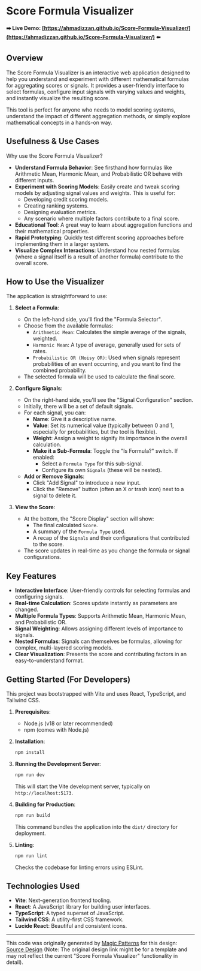 # Score Formula Visualizer

**➡️ Live Demo: [https://ahmadizzan.github.io/Score-Formula-Visualizer/](https://ahmadizzan.github.io/Score-Formula-Visualizer/) ⬅️**

## Overview

The Score Formula Visualizer is an interactive web application designed to help you understand and experiment with different mathematical formulas for aggregating scores or signals. It provides a user-friendly interface to select formulas, configure input signals with varying values and weights, and instantly visualize the resulting score.

This tool is perfect for anyone who needs to model scoring systems, understand the impact of different aggregation methods, or simply explore mathematical concepts in a hands-on way.

## Usefulness & Use Cases

Why use the Score Formula Visualizer?

*   **Understand Formula Behavior**: See firsthand how formulas like Arithmetic Mean, Harmonic Mean, and Probabilistic OR behave with different inputs.
*   **Experiment with Scoring Models**: Easily create and tweak scoring models by adjusting signal values and weights. This is useful for:
    *   Developing credit scoring models.
    *   Creating ranking systems.
    *   Designing evaluation metrics.
    *   Any scenario where multiple factors contribute to a final score.
*   **Educational Tool**: A great way to learn about aggregation functions and their mathematical properties.
*   **Rapid Prototyping**: Quickly test different scoring approaches before implementing them in a larger system.
*   **Visualize Complex Interactions**: Understand how nested formulas (where a signal itself is a result of another formula) contribute to the overall score.

## How to Use the Visualizer

The application is straightforward to use:

1.  **Select a Formula**:
    *   On the left-hand side, you'll find the "Formula Selector".
    *   Choose from the available formulas:
        *   `Arithmetic Mean`: Calculates the simple average of the signals, weighted.
        *   `Harmonic Mean`: A type of average, generally used for sets of rates.
        *   `Probabilistic OR (Noisy OR)`: Used when signals represent probabilities of an event occurring, and you want to find the combined probability.
    *   The selected formula will be used to calculate the final score.

2.  **Configure Signals**:
    *   On the right-hand side, you'll see the "Signal Configuration" section.
    *   Initially, there will be a set of default signals.
    *   For each signal, you can:
        *   **Name**: Give it a descriptive name.
        *   **Value**: Set its numerical value (typically between 0 and 1, especially for probabilities, but the tool is flexible).
        *   **Weight**: Assign a weight to signify its importance in the overall calculation.
        *   **Make it a Sub-Formula**: Toggle the "Is Formula?" switch. If enabled:
            *   Select a `Formula Type` for this sub-signal.
            *   Configure its own `Signals` (these will be nested).
    *   **Add or Remove Signals**:
        *   Click "Add Signal" to introduce a new input.
        *   Click the "Remove" button (often an X or trash icon) next to a signal to delete it.

3.  **View the Score**:
    *   At the bottom, the "Score Display" section will show:
        *   The final calculated `Score`.
        *   A summary of the `Formula Type` used.
        *   A recap of the `Signals` and their configurations that contributed to the score.
    *   The score updates in real-time as you change the formula or signal configurations.

## Key Features

*   **Interactive Interface**: User-friendly controls for selecting formulas and configuring signals.
*   **Real-time Calculation**: Scores update instantly as parameters are changed.
*   **Multiple Formula Types**: Supports Arithmetic Mean, Harmonic Mean, and Probabilistic OR.
*   **Signal Weighting**: Allows assigning different levels of importance to signals.
*   **Nested Formulas**: Signals can themselves be formulas, allowing for complex, multi-layered scoring models.
*   **Clear Visualization**: Presents the score and contributing factors in an easy-to-understand format.

## Getting Started (For Developers)

This project was bootstrapped with Vite and uses React, TypeScript, and Tailwind CSS.

1.  **Prerequisites**:
    *   Node.js (v18 or later recommended)
    *   npm (comes with Node.js)

2.  **Installation**:
    ```bash
    npm install
    ```

3.  **Running the Development Server**:
    ```bash
    npm run dev
    ```
    This will start the Vite development server, typically on `http://localhost:5173`.

4.  **Building for Production**:
    ```bash
    npm run build
    ```
    This command bundles the application into the `dist/` directory for deployment.

5.  **Linting**:
    ```bash
    npm run lint
    ```
    Checks the codebase for linting errors using ESLint.

## Technologies Used

*   **Vite**: Next-generation frontend tooling.
*   **React**: A JavaScript library for building user interfaces.
*   **TypeScript**: A typed superset of JavaScript.
*   **Tailwind CSS**: A utility-first CSS framework.
*   **Lucide React**: Beautiful and consistent icons.

---

This code was originally generated by [Magic Patterns](https://magicpatterns.com) for this design: [Source Design](https://www.magicpatterns.com/c/cqczzhpe9yvft2uxagvr5d) (Note: The original design link might be for a template and may not reflect the current "Score Formula Visualizer" functionality in detail).
